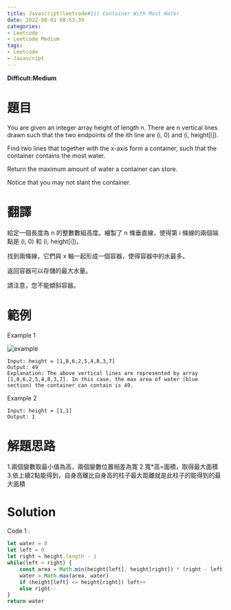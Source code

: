 ```yaml
---
title: Javascript(leetcode#11) Container With Most Water
date: 2022-08-01 08:53:39
categories: 
- Leetcode 
- Leetcode Medium 
tags:
- Leetcode
- Javascript
---
```


**Difficult:Medium**

# 題目

You are given an integer array height of length n. There are n vertical lines drawn such that the two endpoints of the ith line are (i, 0) and (i, height[i]).

Find two lines that together with the x-axis form a container, such that the container contains the most water.

Return the maximum amount of water a container can store.

Notice that you may not slant the container.

<!--more-->

# 翻譯

給定一個長度為 n 的整數數組高度。繪製了 n 條垂直線，使得第 i 條線的兩個端點是 (i, 0) 和 (i, height[i])。

找到兩條線，它們與 x 軸一起形成一個容器，使得容器中的水最多。

返回容器可以存儲的最大水量。

請注意，您不能傾斜容器。

# 範例

Example 1


![example](../image/leetcode/leetcode11.PNG "example")

```
Input: height = [1,8,6,2,5,4,8,3,7]
Output: 49
Explanation: The above vertical lines are represented by array [1,8,6,2,5,4,8,3,7]. In this case, the max area of water (blue section) the container can contain is 49.
```

Example 2

```
Input: height = [1,1]
Output: 1
```



# 解題思路
1.兩個變數取最小值為高，兩個變數位置相差為寬
2.寬*高=面積，取得最大面積
3.依上續2點能得到，自身高離比自身高的柱子最大距離就是此柱子的能得到的最大面積

# Solution
Code 1 :
```javascript
let water = 0
let left = 0
let right = height.length - 1
while(left < right) {
    const area = Math.min(height[left], height[right]) * (right - left)
    water = Math.max(area, water)
    if (height[left] <= height[right]) left++
    else right--
}
return water
```
